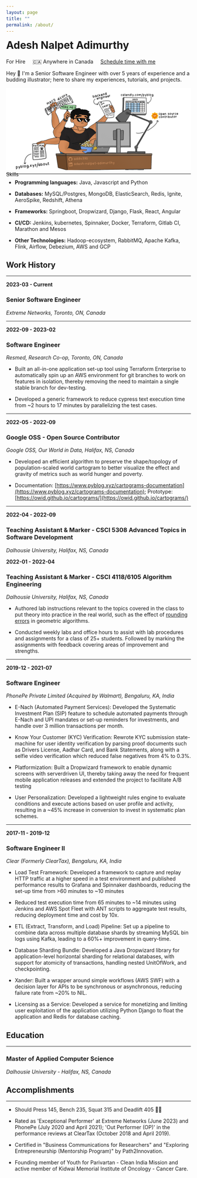 ```yaml
---
layout: page
title: ""
permalink: /about/
---
```


<div class="center-align">
<h1 style="display: inline-block; margin-top: 0px;">Adesh Nalpet Adimurthy</h1><span></span><br>
    <subtitle class="font-weight-bold text-muted">
        <span style="color: orangered;">
            <i class="fas fa-map-pin" aria-hidden="true"></i>
        </span> For Hire &nbsp; &nbsp;
        <span>
            🇨🇦 Anywhere in Canada
        </span>
        <!-- <span> &nbsp; &nbsp;
            <a href="{{site.url}}/assets/adesh-nalpet-adimurthy-resume.pdf" download target="_blank">Download Resume</a>
        </span> -->
        <span> &nbsp; &nbsp;
            <a href="https://calendly.com/pyblog/30min" target="_blank">Schedule time with me</a>
        </span>
    </subtitle>
</div>

Hey 👋 I'm a Senior Software Engineer with over 5 years of experience and a budding illustrator; here to share my experiences, tutorials, and projects.

<div class="image-container">
    <img src="../assets/featured/for-hire.png" /> 
    <div class="bottom-right">Skills</div>
    <hr style="margin-top: -10px; ">
</div>

- **Programming languages:** Java, Javascript and Python

- **Databases:** MySQL/Postgres, MongoDB, ElasticSearch, Redis, Ignite, AeroSpike, Redshift, Athena

- **Frameworks:** Springboot, Dropwizard, Django, Flask, React, Angular

- **CI/CD:** Jenkins, kubernetes, Spinnaker, Docker, Terraform, Gitlab CI, Marathon and Mesos

- **Other Technologies:** Hadoop-ecosystem, RabbitMQ, Apache Kafka, Flink, Airflow, Debezium, AWS and GCP

## Work History

<hr>

<p class="right"><b>2023-03 - Current</b></p>

### Senior Software Engineer
<p class="nomad"><i>Extreme Networks, Toronto, ON, Canada </i></p>

<hr class="hr">

<p class="right"><b>2022-09 - 2023-02</b></p>

### Software Engineer
<p class="nomad"><i>Resmed, Research Co-op, Toronto, ON, Canada </i></p>

- Built an all-in-one application set-up tool using Terraform Enterprise to automatically spin up an AWS environment for git branches to work on features in isolation, thereby removing the need to maintain a single stable branch for dev-testing.

- Developed a generic framework to reduce cypress text execution time from ~2 hours to 17 minutes by parallelizing the test cases.

<hr class="hr">

<p class="right"><b>2022-05 - 2022-09</b></p>

### Google OSS - Open Source Contributor
<p class="nomad"><i>Google OSS, Our World in Data, Halifax, NS, Canada </i></p>

- Developed an efficient algorithm to preserve the shape/topology of population-scaled world cartogram to better visualize the effect and gravity of metrics such as world hunger and poverty.

- Documentation: [https://www.pyblog.xyz/cartograms-documentation](https://www.pyblog.xyz/cartograms-documentation); Prototype: [https://owid.github.io/cartograms/](https://owid.github.io/cartograms/)

<hr class="hr">

<p class="right"><b>2022-04 - 2022-09</b></p>

### Teaching Assistant & Marker - CSCI 5308 Advanced Topics in Software Development
<p class="nomad"><i>Dalhousie University, Halifax, NS, Canada</i></p>

<p class="right"><b>2022-01 - 2022-04</b></p>

### Teaching Assistant & Marker - CSCI 4118/6105 Algorithm Engineering
<p class="nomad"><i>Dalhousie University, Halifax, NS, Canada</i></p>

- Authored lab instructions relevant to the topics covered in the class to put theory into practice in the real world, such as the effect of [rounding errors](https://github.com/addu390/rounding-errors) in geometric algorithms.

- Conducted weekly labs and office hours to assist with lab procedures and assignments for a class of 25+ students. Followed by marking the assignments with feedback covering areas of improvement and strengths.

<hr class="hr">

<p class="right"><b>2019-12 - 2021-07</b></p>

### Software Engineer
<p class="nomad"><i>PhonePe Private Limited (Acquired by Walmart), Bengaluru, KA, India</i></p>

- E-Nach (Automated Payment Services): Developed the Systematic Investment Plan (SIP) feature to schedule automated payments through E-Nach and UPI mandates or set-up reminders for investments, and handle over 3 million transactions per month.

- Know Your Customer (KYC) Verification: Rewrote KYC submission state-machine for user identity verification by parsing proof documents such as Drivers License, Aadhar Card, and Bank Statements, along with a selfie video verification which reduced false negatives from 4% to 0.3%.

- Platformization: Built a Dropwizard framework to enable dynamic screens with serverdriven UI, thereby taking away the need for frequent mobile application releases and extended the project to facilitate A/B testing

- User Personalization: Developed a lightweight rules engine to evaluate conditions and execute actions based on user profile and activity, resulting in a ~45% increase in conversion to invest in systematic plan schemes.

<hr class="hr">

<p class="right"><b>2017-11 - 2019-12</b></p>

### Software Engineer II
<p class="nomad"><i>Clear (Formerly ClearTax), Bengaluru, KA, India</i></p>

- Load Test Framework: Developed a framework to capture and replay HTTP traffic at a higher speed in a test environment and published performance results to Grafana and Spinnaker dashboards, reducing the set-up time from >60 minutes to ~10 minutes

- Reduced test execution time from 65 minutes to ~14 minutes using Jenkins and AWS Spot Fleet with ANT scripts to aggregate test results, reducing deployment time and cost by 10x.

- ETL (Extract, Transform, and Load) Pipeline: Set up a pipeline to combine data across multiple database shards by streaming MySQL bin logs using Kafka, leading to a 60%+ improvement in query-time.

- Database Sharding Bundle: Developed a Java Dropwizard library for application-level horizontal sharding for relational databases, with support for atomicity of transactions, handling nested UnitOfWork, and checkpointing.

- Xander: Built a wrapper around simple workflows (AWS SWF) with a decision layer for APIs to be synchronous or asynchronous, reducing failure rate from ~20% to NIL.

- Licensing as a Service: Developed a service for monetizing and limiting user exploitation of the application utilizing Python Django to float the application and Redis for database caching.

## Education

<hr>

### Master of Applied Computer Science
<p class="nomad"><i>Dalhousie University - Halifax, NS, Canada</i></p>

## Accomplishments

<hr>

- Should Press 145, Bench 235, Squat 315 and Deadlift 405 🏋️‍♀️

- Rated as 'Exceptional Performer' at Extreme Networks (June 2023) and PhonePe (July 2020 and April 2021); 'Out Performer (OP)' in the performance reviews at ClearTax (October 2018 and April 2019). 

- Certified in "Business Communications for Researchers" and "Exploring Entrepreneurship (Mentorship Program)" by Path2Innovation.

- Founding member of Youth for Parivartan - Clean India Mission and active member of Kidwai Memorial Institute of Oncology - Cancer Care. 
